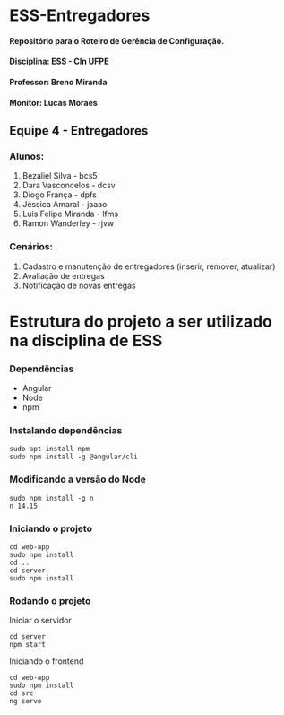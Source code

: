 # ESS-Entregadores

#### Repositório para o Roteiro de Gerência de Configuração.
#### Disciplina: ESS - CIn UFPE
#### Professor: Breno Miranda
#### Monitor: Lucas Moraes

## Equipe 4 - Entregadores

### Alunos:
  1. Bezaliel Silva - bcs5
  2. Dara Vasconcelos - dcsv
  3. Diogo França - dpfs
  4. Jéssica Amaral - jaaao
  5. Luis Felipe Miranda - lfms
  6. Ramon Wanderley - rjvw

### Cenários: 
  1. Cadastro e manutenção de entregadores (inserir, remover, atualizar)
  2. Avaliação de entregas
  3. Notificação de novas entregas

# Estrutura do projeto a ser utilizado na disciplina de ESS

### Dependências

- Angular
- Node 
- npm

### Instalando dependências 
```
sudo apt install npm
sudo npm install -g @angular/cli
```

### Modificando a versão do Node
```
sudo npm install -g n
n 14.15
```

### Iniciando o projeto
```
cd web-app
sudo npm install
cd ..
cd server
sudo npm install
```
### Rodando o projeto
Iniciar o servidor
```
cd server
npm start
```
Iniciando o frontend
```
cd web-app
sudo npm install 
cd src
ng serve
```


